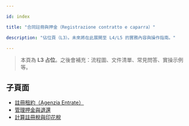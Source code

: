 ---
id: index
title: "合同註冊與押金（Registrazione contratto e caparra）"
description: "佔位頁（L3）。未來將在此展開至 L4/L5 的實務內容與操作指南。"
---


> 本頁為 **L3 占位**。之後會補充：流程圖、文件清單、常見問答、實操示例等。

## 子頁面

- [註冊租約（Agenzia Entrate）](./register-lease/)
- [管理押金與退還](./manage-deposit/)
- [計算註冊稅與印花稅](./calculate-registration-tax/)
